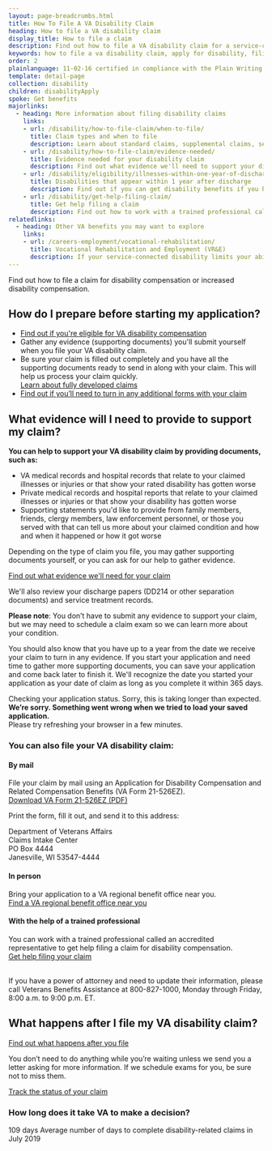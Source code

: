 ```yaml
---
layout: page-breadcrumbs.html
title: How To File A VA Disability Claim
heading: How to file a VA disability claim
display_title: How to file a claim
description: Find out how to file a VA disability claim for a service-connected disability online, by mail, in person, or with the help of a trained professional. Learn how to prepare to file for VA disability, what documents you'll need, and how to get help filing your claim.
keywords: how to file a va disability claim, apply for disability, filing a va disability claim, file a va disability claim, file for disability
order: 2
plainlanguage: 11-02-16 certified in compliance with the Plain Writing Act
template: detail-page
collection: disability
children: disabilityApply
spoke: Get benefits
majorlinks:
  - heading: More information about filing disability claims
    links:
    - url: /disability/how-to-file-claim/when-to-file/
      title: Claim types and when to file
      description: Learn about standard claims, supplemental claims, secondary claims, and more.
    - url: /disability/how-to-file-claim/evidence-needed/
      title: Evidence needed for your disability claim
      description: Find out what evidence we'll need to support your disability claim.
    - url: /disability/eligibility/illnesses-within-one-year-of-discharge/
      title: Disabilities that appear within 1 year after discharge
      description: Find out if you can get disability benefits if you have signs of an illness within a year after being discharged from service.
    - url: /disability/get-help-filing-claim/
      title: Get help filing a claim
      description: Find out how to work with a trained professional called an accredited representative to file your claim.
relatedlinks:
  - heading: Other VA benefits you may want to explore
    links:
    - url: /careers-employment/vocational-rehabilitation/
      title: Vocational Rehabilitation and Employment (VR&E)
      description: If your service-connected disability limits your ability to work or prevents you from working, find out if you can get VR&E benefits and services—like help exploring employment options and getting more training if required.
---
```

<div itemscope itemtype ="http://schema.org/HowTo">
<div class="va-introtext" itemprop="description">

Find out how to file a claim for disability compensation or increased disability compensation.

</div>

## How do I prepare before starting my application?

- [Find out if you're eligible for VA disability compensation](/disability/eligibility/) <br>
- Gather any evidence (supporting documents) you'll submit yourself when you file your VA disability claim.
- Be sure your claim is filled out completely and you have all the supporting documents ready to send in along with your claim. This will help us process your claim quickly. <br>
[Learn about fully developed claims](/disability/how-to-file-claim/evidence-needed/fully-developed-claims) <br>
- [Find out if you’ll need to turn in any additional forms with your claim](/disability/how-to-file-claim/additional-forms/) <br>


<h2 itemprop="name">What evidence will I need to provide to support my claim?</h2>

**You can help to support your VA disability claim by providing documents, such as:**

- VA medical records and hospital records that relate to your claimed illnesses or injuries or that show your rated disability has gotten worse
- Private medical records and hospital reports that relate to your claimed illnesses or injuries or that show your disability has gotten worse
- Supporting statements you'd like to provide from family members, friends, clergy members, law enforcement personnel, or those you served with that can tell us more about your claimed condition and how and when it happened or how it got worse

Depending on the type of claim you file, you may gather supporting documents yourself, or you can ask for our help to gather evidence. <br>

[Find out what evidence we'll need for your claim](/disability/how-to-file-claim/evidence-needed/)

We'll also review your discharge papers (DD214 or other separation documents) and service treatment records.

**Please note**: You don’t have to submit any evidence to support your claim, but we may need to schedule a claim exam so we can learn more about your condition.

You should also know that you have up to a year from the date we receive your claim to turn in any evidence. If you start your application and need time to gather more supporting documents, you can save your application and come back later to finish it. We'll recognize the date you started your application as your date of claim as long as you complete it within 365 days.


<div data-widget-type="disability-app-status" data-widget-timeout="20">
  <div class="loading-indicator-container">
    <div class="loading-indicator" role="progressbar" aria-valuetext="Checking your application status."></div>
    <span class="loading-indicator-message loading-indicator-message--normal">
      Checking your application status.
    </span>
    <span class="loading-indicator-message loading-indicator-message--slow vads-u-display--none" aria-hidden="true">
      Sorry, this is taking longer than expected.
    </span>
  </div>
  <span class="static-widget-content vads-u-display--none" aria-hidden="true"></span>
  <div class="usa-alert usa-alert-error sip-application-error vads-u-display--none" aria-hidden="true">
    <div class="usa-alert-body">
      <strong>We’re sorry. Something went wrong when we tried to load your saved application.</strong><br>Please try refreshing your browser in a few minutes.
    </div>
  </div>
</div>

<div itemprop="steps" itemscope itemtype ="http://schema.org/HowToSection">

<h3 itemprop="name">You can also file your VA disability claim:</h3>
<div itemprop="itemListElement">

#### By mail

File your claim by mail using an Application for Disability Compensation and Related Compensation Benefits (VA Form 21-526EZ). <br>[Download VA Form 21-526EZ (PDF)](https://www.vba.va.gov/pubs/forms/VBA-21-526EZ-ARE.pdf)

Print the form, fill it out, and send it to this address:

<p class="va-address-block">
Department of Veterans Affairs<br>
Claims Intake Center<br>
PO Box 4444<br>
Janesville, WI 53547-4444<br>
</p>

#### In person

Bring your application to a VA regional benefit office near you. <br>
[Find a VA regional benefit office near you](/find-locations/?facilityType=benefits)

#### With the help of a trained professional

You can work with a trained professional called an accredited representative to get help filing a claim for disability compensation. <br>
[Get help filing your claim](/disability/get-help-filing-claim/)

<br>
If you have a power of attorney and need to update their information, please call Veterans Benefits Assistance at 800-827-1000, Monday through Friday, 8:00 a.m. to 9:00 p.m. ET.


</div>
</div>

<div itemprop="steps" itemscope itemtype ="http://schema.org/HowToSection">

<h2 itemprop="name">What happens after I file my VA disability claim?</h2>
<div itemprop="itemListElement">

[Find out what happens after you file](/disability/after-you-file-claim/)

You don’t need to do anything while you’re waiting unless we send you a letter asking for more information. If we schedule exams for you, be sure not to miss them.

<a class="usa-button-primary" href="/track-claims">Track the status of your claim</a>

<span id="days-to-complete-claim"></span>
### How long does it take VA to make a decision?

<div class="card information" markdown="0">
<span class="number">109 days</span>
<span class="description">Average number of days to complete disability-related claims in July 2019</span>
</div>
</div>
</div>

<br>
